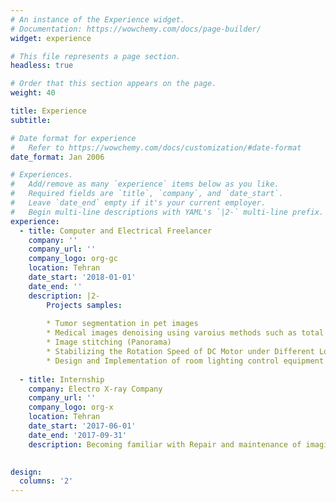 ```yaml
---
# An instance of the Experience widget.
# Documentation: https://wowchemy.com/docs/page-builder/
widget: experience

# This file represents a page section.
headless: true

# Order that this section appears on the page.
weight: 40

title: Experience
subtitle:

# Date format for experience
#   Refer to https://wowchemy.com/docs/customization/#date-format
date_format: Jan 2006

# Experiences.
#   Add/remove as many `experience` items below as you like.
#   Required fields are `title`, `company`, and `date_start`.
#   Leave `date_end` empty if it's your current employer.
#   Begin multi-line descriptions with YAML's `|2-` multi-line prefix.
experience:
  - title: Computer and Electrical Freelancer
    company: ''
    company_url: ''
    company_logo: org-gc
    location: Tehran
    date_start: '2018-01-01'
    date_end: ''
    description: |2-
        Projects samples:
        
        * Tumor segmentation in pet images
        * Medical images denoising using varoius methods such as total variation, non-local mean, diffusion, etc.
        * Image stitching (Panorama)
        * Stabilizing the Rotation Speed of DC Motor under Different Loads using digital controller
        * Design and Implementation of room lighting control equipment with mobile for patients
        
  - title: Internship
    company: Electro X-ray Company
    company_url: ''
    company_logo: org-x
    location: Tehran
    date_start: '2017-06-01'
    date_end: '2017-09-31'
    description: Becoming familiar with Repair and maintenance of imaging systems such as MRI, CT, Portable Radiology device, etc.
           

design:
  columns: '2'
---
```

